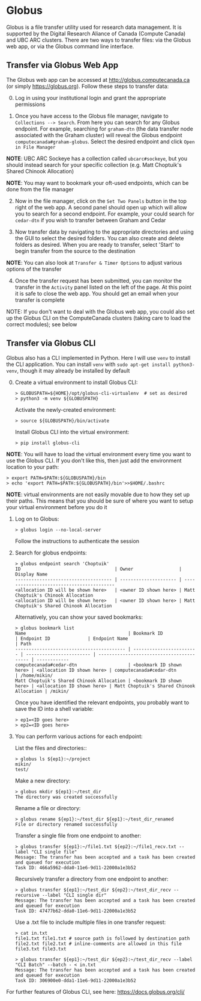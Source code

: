 # Globus

Globus is a file transfer utility used for research data management. It is supported by the Digital Research Aliance of Canada (Compute Canada) and UBC ARC clusters. There are two ways to transfer files: via the Globus web app, or via the Globus command line interface.

## Transfer via Globus Web App

The Globus web app can be accessed at http://globus.computecanada.ca (or simply https://globus.org). Follow these steps to transfer data:

0. Log in using your institutional login and grant the appropriate permissions

1. Once you have access to the Globus file manager, navigate to `Collections --> Search`. From here you can search for any Globus endpoint. For example, searching for `graham-dtn` (the data transfer node associated with the Graham cluster) will reveal the Globus endpoint `computecanada#graham-globus`. Select the desired endpoint and click `Open in File Manager`

**NOTE**: UBC ARC Sockeye has a collection called `ubcarc#sockeye`, but you should instead search for your specific collection (e.g. Matt Choptuik's Shared Chinook Allocation)

**NOTE**: You may want to bookmark your oft-used endpoints, which can be done from the file manager

2. Now in the file manager, click on the `Set Two Panels` button in the top right of the web app. A second panel should open up which will allow you to search for a second endpoint. For example, your could search for `cedar-dtn` if you wish to transfer between Graham and Cedar

3. Now transfer data by navigating to the appropriate directories and using the GUI to select the desired folders. You can also create and delete folders as desired. When you are ready to transfer, select 'Start' to begin transfer from the source to the destination

**NOTE**: You can also look at `Transfer & Timer Options` to adjust various options of the transfer

4. Once the transfer request has been submitted, you can monitor the transfer in the
`Activity` panel listed on the left of the page. At this point it is safe to close the web app. You should get an email when your transfer is complete

NOTE: If you don't want to deal with the Globus web app, you could also set up the Globus CLI on the ComputeCanada clusters (taking care to load the correct modules); see below

## Transfer via Globus CLI

Globus also has a CLI implemented in Python. Here I will use `venv` to install the CLI application. You can install `venv` with `sudo apt-get install python3-venv`, though it may already be installed by default

0. Create a virtual environment to install Globus CLI:
    ```
    > GLOBUSPATH=${HOME}/opt/globus-cli-virtualenv  # set as desired
    > python3 -m venv ${GLOBUSPATH}
    ```

    Activate the newly-created environment:
    ```
    > source ${GLOBUSPATH}/bin/activate
    ```

    Install Globus CLI into the virtual environment:
    ```
    > pip install globus-cli
    ```

**NOTE**: You will have to load the virtual environment every time you want to use the Globus CLI. If you don't like this, then just add the environment location to your path:
```
> export PATH=$PATH:${GLOBUSPATH}/bin
> echo 'export PATH=$PATH:${GLOBUSPATH}/bin'>>$HOME/.bashrc
```

**NOTE**: virtual environments are not easily movable due to how they set up their paths. This means that you should be sure of where you want to setup your virtual environment before you do it

1. Log on to Globus:
    ```
    > globus login --no-local-server
    ```
    Follow the instructions to authenticate the session

2. Search for globus endpoints:
    ```
    > globus endpoint search 'Choptuik'
    ID                                   | Owner                 | Display Name
    ------------------------------------ | --------------------- | -----------------------------------------
    <allocation ID will be shown here>   | <owner ID shown here> | Matt Choptuik's Chinook Allocation
    <allocation ID will be shown here>   | <owner ID shown here> | Matt Choptuik's Shared Chinook Allocation
    ```

    Alternatively, you can show your saved bookmarks:
    ```
    > globus bookmark list
    Name                                      | Bookmark ID              | Endpoint ID              | Endpoint Name                             | Path
    ----------------------------------------- | ------------------------ | ------------------------ | ----------------------------------------- | ------------
    computecanada#cedar-dtn                   | <bookmark ID shown here> | <allocation ID shown here> | computecanada#cedar-dtn                   | /home/mikin/
    Matt Choptuik's Shared Chinook Allocation | <bookmark ID shown here> | <allocation ID shown here> | Matt Choptuik's Shared Chinook Allocation | /mikin/
    ```

    Once you have identified the relevant endpoints, you probably want to save the ID into a shell variable:
    ```
    > ep1=<ID goes here>
    > ep2=<ID goes here>
    ```

3. You can perform various actions for each endpoint:

    List the files and directories::
    ```
    > globus ls ${ep1}:~/project
    mikin/
    test/
    ```

    Make a new directory:
    ```
    > globus mkdir ${ep1}:~/test_dir
    The directory was created successfully
    ```

    Rename a file or directory:
    ```
    > globus rename ${ep1}:~/test_dir ${ep1}:~/test_dir_renamed
    File or directory renamed successfully
    ```

    Transfer a single file from one endpoint to another:
    ```
    > globus transfer ${ep1}:~/file1.txt ${ep2}:~/file1_recv.txt --label "CLI single file"
    Message: The transfer has been accepted and a task has been created and queued for execution
    Task ID: 466a5962-dda0-11e6-9d11-22000a1e3b52
    ```

    Recursively transfer a directory from one endpoint to another:
    ```
    > globus transfer ${ep1}:~/test_dir ${ep2}:~/test_dir_recv --recursive --label "CLI single dir"
    Message: The transfer has been accepted and a task has been created and queued for execution
    Task ID: 47477b62-dda0-11e6-9d11-22000a1e3b52
    ```

    Use a .txt file to include multiple files in one transfer request:
    ```
    > cat in.txt
    file1.txt file1.txt # source path is followed by destination path
    file2.txt file2.txt # inline-comments are allowed in this file
    file3.txt file3.txt

    > globus transfer ${ep1}:~/test_dir ${ep2}:~/test_dir_recv --label "CLI Batch" --batch - < in.txt
    Message: The transfer has been accepted and a task has been created and queued for execution
    Task ID: 306900e0-dda1-11e6-9d11-22000a1e3b52
    ```
    
For further features of Globus CLI, see here:
https://docs.globus.org/cli/

